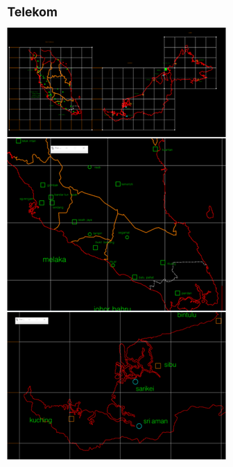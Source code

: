# Telekom

![Alt text](/data/screenshot1.png?raw=true "Sample")
![Alt text](/data/screenshot2.png?raw=true "Sample")
![Alt text](/data/screenshot3.png?raw=true "Sample")
